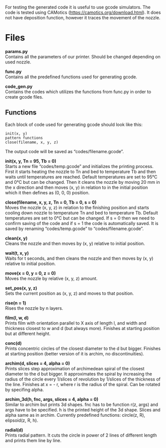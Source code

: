 For testing the generated code it is useful to use gcode simulators. The code is tested using CAMotics (https://camotics.org/download.html). It does not have deposition function, however it traces the movement of the nozzle. 
# Files 

**params.py**\
  Contains all the parameters of our printer. Should be changed depending on used nozzle.

**func.py** \
  Contains all the predefined functions used for generating gcode.

**code_gen.py** \
  Contains the codes which utilizes the functions from func.py in order to create gcode files.

## Functions 
  Each block of code used for generating gcode should look like this: 
  
    init(x, y) 
    pattern functions 
    close(filename, x, y, z)
  The output code will be saved as “codes/filename.gcode”.

**init(x, y, Tn = 95, Tb = 0)**\
  Starts a new file “codes/temp.gcode” and initializes the printing process. First it starts heating the nozzle to Tn and bed to temperature Tb and then waits until temperatures are reached. Default temperatures are set to 95°C and 0°C but can be changed. Then it cleans the nozzle by moving 20 mm in the x direction and then moves (x, y) in relation to in the initial position which it then defines as (0, 0, 0) position.

**close(filename, x, y, z, Tn = 0, Tb = 0, s = 0)**\
  Moves the nozzle (x, y, z) in relation to the finishing position and starts cooling down nozzle to temperature Tn and bed to temperature Tb. Default temperatures are set to 0°C but can be changed. If s = 0 then we need to confirm saving of the code and if s = 1 the code is automatically saved. It is saved by renaming “codes/temp.gcode” to “codes/filename.gcode”.

**clean(x, y)** \
  Cleans the nozzle and then moves by (x, y) relative to initial position.
  
**wait(t, x, y)** \
  Waits for t seconds, and then cleans the nozzle and then moves by (x, y) relative to initial position.

**move(x = 0, y = 0, z = 0)** \
  Moves the nozzle by relative (x, y, z) amount.

**set_pos(x, y, z)** \
  Sets the current position as (x, y, z) and moves to that position.

**rise(n = 1)** \
  Rises the nozzle by n layers.

**film(l, w, d)** \
  Prints film with orientation parallel to X axis of length l, and width and thickness closest to w and d (but always more). Finishes at starting position but at different height.

**conc(d)** \
  Prints concentric circles of the closest diameter to the d but bigger. Finishes at starting position (better version of it is archim, no discontinuities).

**archim(d, slices = 4, alpha = 0)** \
  Prints slices step approximation of archimedean spiral of the closest diameter to the d but bigger. It approximates the spiral by increasing the radius of the circle every 1/slices of revolution by 1/slices of the thickness of the line. Finishes at x = - r, where r is the radius of the spiral. Can be rotated by specifing alpha.

**archim_3d(h, fnc, args, slices = 4, alpha = 0)** \
  Similar to archim but prints 3d shapes. fnc has to be function r(z, args) and args have to be specified. h is the printed height of the 3d shape. Slices and alpha same as in archim. Currently predefined functions: circle(z, R), elipsoid(z, R, h).
  
**radial(d)** \
  Prints radial pattern. It cuts the circle in power of 2 lines of different length and prints them line by line.

